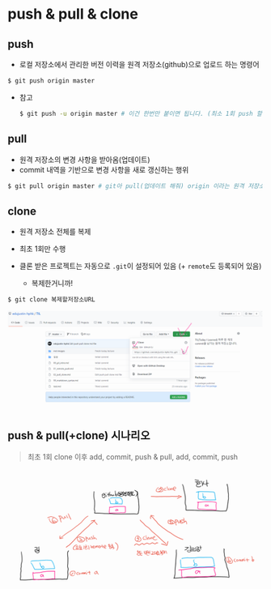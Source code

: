 # push & pull & clone 



## push

- 로컬 저장소에서 관리한 버전 이력을 원격 저장소(github)으로 업로드 하는 명령어

```bash
$ git push origin master
```



- 참고

  ```bash
  $ git push -u origin master # 이건 한번만 붙이면 됩니다. (최소 1회 push 할 때만 붙이자!)
  ```

  



## pull

- 원격 저장소의 변경 사항을 받아옴(업데이트)
- commit 내역을 기반으로 변경 사항을 새로 갱신하는 행위 

```bash
$ git pull origin master # git아 pull(업데이트 해줘) origin 이라는 원격 저장소로부터 master 브랜치를!
```







## clone

- 원격 저장소 전체를 복제
- 최초 1회만 수행 

- 클론 받은 프로젝트는 자동으로 `.git`이 설정되어 있음 (+ `remote`도 등록되어 있음)
  - 복제한거니까!

```bash
$ git clone 복제할저장소URL
```

![Screen Shot 2021-07-05 at 오후 5.47](md-images/Screen%20Shot%202021-07-05%20at%20%EC%98%A4%ED%9B%84%205.47.png)





## push & pull(+clone)  시나리오

> 최초 1회 clone 이후 add, commit, push & pull, add, commit, push 

![image-20210705173745218](md-images/image-20210705173745218.png)